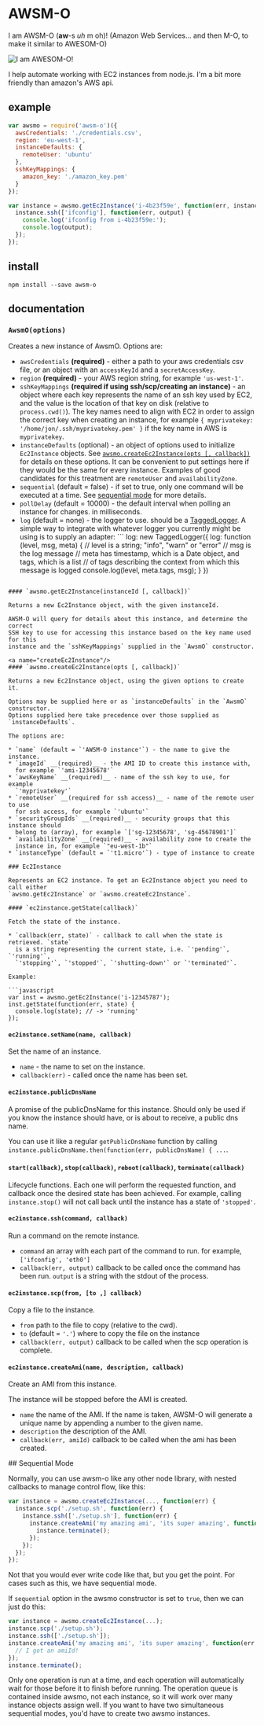 AWSM-O
======
I am AWSM-O (**aw**-s *uh* m oh)! (Amazon Web Services... and then M-O, to make
it similar to AWESOM-O)

![I am AWESOM-O!](http://i.imgur.com/Aggwojh.jpg)

I help automate working with EC2 instances from node.js. I'm a bit more friendly
than amazon's AWS api.

## example

```javascript
var awsmo = require('awsm-o')({
  awsCredentials: './credentials.csv',
  region: 'eu-west-1',
  instanceDefaults: {
    remoteUser: 'ubuntu'
  },
  sshKeyMappings: {
    amazon_key: './amazon_key.pem'
  } 
});

var instance = awsmo.getEc2Instance('i-4b23f59e', function(err, instance) {
  instance.ssh(['ifconfig'], function(err, output) {
    console.log('ifconfig from i-4b23f59e:');
    console.log(output);
  });
});
```

## install

```
npm install --save awsm-o
```

## documentation

### `AwsmO(options)`

Creates a new instance of AwsmO. Options are:

* `awsCredentials` __(required)__ - either a path to your aws credentials csv
  file, or an object with an `accessKeyId` and a `secretAccessKey`.
* `region` __(required)__ - your AWS region string, for example `'us-west-1'`.
* `sshKeyMappings` __(required if using ssh/scp/creating an instance)__ - an 
  object where each key represents the name of an ssh key used by EC2, and the
  value is the location of that key on disk (relative to `process.cwd()`). The key
  names need to align with EC2 in order to assign the correct key when creating an
  instance, for example `{ myprivatekey: '/home/jon/.ssh/myprivatekey.pem' }`
  if the key name in AWS is `myprivatekey`.
* `instanceDefaults` (optional) - an object of options used to initialize
  `Ec2Instance` objects. See [`awsmo.createEc2Instance(opts [, callback])`](#createEc2Instance)
  for details on these options. It can be convenient to put settings here if
  they would be the same for every instance. Examples of good candidates for
  this treatment are `remoteUser` and `availabilityZone`.
* `sequential` (default = false) - if set to true, only one command will be
  executed at a time. See [sequential mode](#sequential-mode) for more details.
* `pollDelay` (default = 10000) - the default interval when polling an instance
  for changes. in milliseconds.
* `log` (default = none) - the logger to use. should be a 
  [TaggedLogger](http://bitbucket.org/maghoff/tagged-logger). A simple way to
  integrate with whatever logger you currently might be using is to supply an
  adapter: ```
log: new TaggedLogger({
  log: function (level, msg, meta) {
    // level is a string; "info", "warn" or "error"
    // msg is the log message
    // meta has timestamp, which is a Date object, and tags, which is a list
    // of tags describing the context from which this message is logged
    console.log(level, meta.tags, msg);
  }
})
```

#### `awsmo.getEc2Instance(instanceId [, callback])`

Returns a new Ec2Instance object, with the given instanceId.

AWSM-O will query for details about this instance, and determine the correct
SSH key to use for accessing this instance based on the key name used for this
instance and the `sshKeyMappings` supplied in the `AwsmO` constructor.

<a name="createEc2Instance"/>
#### `awsmo.createEc2Instance(opts [, callback])`

Returns a new Ec2Instance object, using the given options to create it.

Options may be supplied here or as `instanceDefaults` in the `AwsmO` constructor.
Options supplied here take precedence over those supplied as `instanceDefaults`.

The options are:

* `name` (default = `'AWSM-O instance'`) - the name to give the instance. 
* `imageId` __(required)__ - the AMI ID to create this instance with,
  for example `'ami-12345678'`
* `awsKeyName` __(required)__ - name of the ssh key to use, for example
  `'myprivatekey'`
* `remoteUser` __(required for ssh access)__ - name of the remote user to use
  for ssh access, for example `'ubuntu'`
* `securityGroupIds` __(required)__ - security groups that this instance should
  belong to (array), for example `['sg-12345678', 'sg-45678901']`
* `availabilityZone` __(required)__ - availability zone to create the
  instance in, for example `"eu-west-1b"`
* `instanceType` (default = `'t1.micro'`) - type of instance to create

### Ec2Instance

Represents an EC2 instance. To get an Ec2Instance object you need to call either
`awsmo.getEc2Instance` or `awsmo.createEc2Instance`.

#### `ec2instance.getState(callback)`

Fetch the state of the instance.

* `callback(err, state)` - callback to call when the state is retrieved. `state`
  is a string representing the current state, i.e. `'pending'`, `'running'`,
  `'stopping'`, `'stopped'`, `'shutting-down'` or `'terminated'`.

Example:

```javascript
var inst = awsmo.getEc2Instance('i-12345787');
inst.getState(function(err, state) {
  console.log(state); // -> 'running'
});
```

#### `ec2instance.setName(name, callback)`

Set the name of an instance.

* `name` - the name to set on the instance.
* `callback(err)` - called once the name has been set.

#### `ec2instance.publicDnsName`

A promise of the publicDnsName for this instance. Should only be used if you know
the instance should have, or is about to receive, a public dns name.

You can use it like a regular `getPublicDnsName` function by calling 
`instance.publicDnsName.then(function(err, publicDnsName) { ...`.

#### `start(callback)`, `stop(callback)`, `reboot(callback)`, `terminate(callback)`

Lifecycle functions. Each one will perform the requested function, and callback
once the desired state has been achieved. For example, calling `instance.stop()`
will not call back until the instance has a state of `'stopped'`.

#### `ec2instance.ssh(command, callback)`

Run a command on the remote instance.

* `command` an array with each part of the command to run. for example, 
  `['ifconfig', 'eth0']`
* `callback(err, output)` callback to be called once the command has been run.
  `output` is a string with the stdout of the process. 

#### `ec2instance.scp(from, [to ,] callback)`

Copy a file to the instance.

* `from` path to the file to copy (relative to the cwd).
* `to` (default = `'.'`) where to copy the file on the instance
* `callback(err, output)` callback to be called when the scp operation is
  complete. 

#### `ec2instance.createAmi(name, description, callback)`

Create an AMI from this instance.

The instance will be stopped before the AMI is created.

* `name` the name of the AMI. If the name is taken, AWSM-O will generate a
   unique name by appending a number to the given name.
* `description` the description of the AMI.
* `callback(err, amiId)` callback to be called when the ami has been created. 

<a name="sequential-mode"/>
## Sequential Mode

Normally, you can use awsm-o like any other node library, with nested callbacks
to manage control flow, like this:

```javascript
var instance = awsmo.createEc2Instance(..., function(err) {
  instance.scp('./setup.sh', function(err) {
    instance.ssh(['./setup.sh'], function(err) {
      instance.createAmi('my amazing ami', 'its super amazing', function(err, amiid) {
        instance.terminate();
      });
    });
  });
});
```

Not that you would ever write code like that, but you get the point. For cases
such as this, we have sequential mode.

If `sequential` option in the awsmo constructor is set to `true`, then we 
can just do this:

```javascript
var instance = awsmo.createEc2Instance(...);
instance.scp('./setup.sh');
instance.ssh(['./setup.sh']);
instance.createAmi('my amazing ami', 'its super amazing', function(err, amiId) {
  // I got an amiId!
});
instance.terminate();
```

Only one operation is run at a time, and each operation will automatically wait 
for those before it to finish before running. The operation queue is contained
inside awsmo, not each instance, so it will work over many instance objects assign
well. If you want to have two simultaneous sequential modes, you'd have to create 
two awsmo instances.
